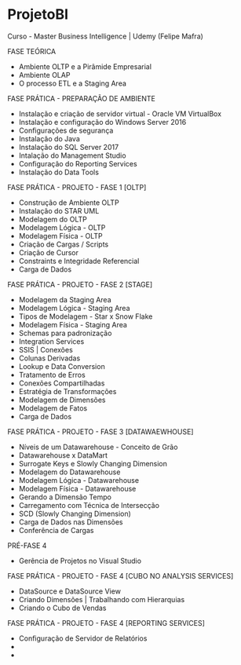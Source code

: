 ﻿# ProjetoBI
Curso - Master Business Intelligence | Udemy (Felipe Mafra)

FASE TEÓRICA

* Ambiente OLTP e a Pirâmide Empresarial
* Ambiente OLAP
* O processo ETL e a Staging Area

FASE PRÁTICA - PREPARAÇÃO DE AMBIENTE

* Instalação e criação de servidor virtual - Oracle VM VirtualBox
* Instalação e configuração do Windows Server 2016
* Configurações de segurança
* Instalação do Java
* Instalação do SQL Server 2017
* Intalação do Management Studio
* Configuração do Reporting Services
* Instalação do Data Tools

FASE PRÁTICA - PROJETO - FASE 1 [OLTP]

* Construção de Ambiente OLTP
* Instalação do STAR UML
* Modelagem do OLTP
* Modelagem Lógica - OLTP
* Modelagem Física - OLTP
* Criação de Cargas / Scripts
* Criação de Cursor
* Constraints e Integridade Referencial
* Carga de Dados

FASE PRÁTICA - PROJETO - FASE 2 [STAGE]

* Modelagem da Staging Area
* Modelagem Lógica - Staging Area
* Tipos de Modelagem - Star x Snow Flake
* Modelagem Física - Staging Area
* Schemas para padronização
* Integration Services
* SSIS | Conexões
* Colunas Derivadas
* Lookup e Data Conversion
* Tratamento de Erros
* Conexões Compartilhadas
* Estratégia de Transformações
* Modelagem de Dimensões
* Modelagem de Fatos
* Carga de Dados

FASE PRÁTICA - PROJETO - FASE 3 [DATAWAEWHOUSE]

* Níveis de um Datawarehouse - Conceito de Grão
* Datawarehouse x DataMart
* Surrogate Keys e Slowly Changing Dimension
* Modelagem do Datawarehouse
* Modelagem Lógica - Datawarehouse
* Modelagem Física - Datawarehouse
* Gerando a Dimensão Tempo
* Carregamento com Técnica de Intersecção
* SCD (Slowly Changing Dimension)
* Carga de Dados nas Dimensões
* Conferência de Cargas

PRÉ-FASE 4

* Gerência de Projetos no Visual Studio

FASE PRÁTICA - PROJETO - FASE 4 [CUBO NO ANALYSIS SERVICES]

* DataSource e DataSource View
* Criando Dimensões | Trabalhando com Hierarquias
* Criando o Cubo de Vendas

FASE PRÁTICA - PROJETO - FASE 4 [REPORTING SERVICES]

* Configuração de Servidor de Relatórios
* 
* 

